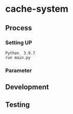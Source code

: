 # cache-system

## Process
### Setting UP
    Python  3.9.7
    run main.py
    
### Parameter
## Development

## Testing